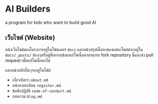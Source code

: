 # AI Builders

a program for kids who want to build good AI

## เว็บไซต์ (Website)

หน้าเว็บไซต์ของโครงการอยู่ในโฟลเดอร์ `docs` และหน้าสรุปเนื้อหาของแต่ละโพสต์จะอยู่ใน `docs/_posts/`
น้องๆหรือผู้ที่อยากเข้ามาแก้ไขเนื้อหาสามารถ fork repository นี้และส่ง pull request เพื่อแก้ไขเนื้อหาได้

และหน้าหลักอื่นๆจะอยู่ในไฟล์
* เกี่ยวกับเรา `about.md`
* หน้าลงทะเบียน `register.md`
* ข้อพึงปฏิบัติ `code-of-conduct.md`
* บทความ `blog.md`
